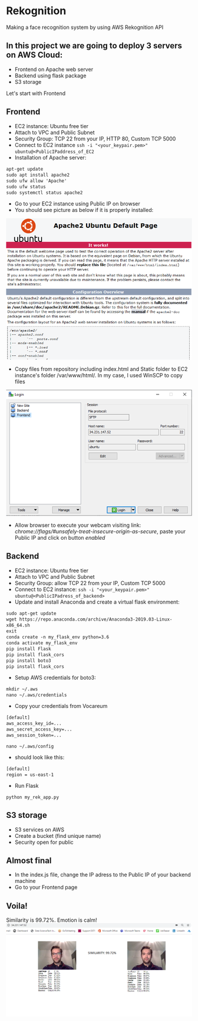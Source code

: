 # Rekognition
Making a face recognition system by using AWS Rekognition API

## In this project we are going to deploy 3 servers on AWS Cloud:
- Frontend on Apache web server
- Backend using flask package
- S3 storage

Let's start with Frontend
## Frontend
- EC2 instance: Ubuntu free tier
- Attach to VPC and Public Subnet
- Security Group: TCP 22 from your IP, HTTP 80, Custom TCP 5000
- Connect to EC2 instance
``ssh -i "<your_keypair.pem>" ubuntu@<PublicIPaddress_of_EC2``
- Installation of Apache server:
 ```
 apt-get update
 sudo apt install apache2
 sudo ufw allow 'Apache'
 sudo ufw status
 sudo systemctl status apache2
 ```
- Go to your EC2 instance using Public IP on browser
- You should see picture as below if it is properly installed:

![Apache](apache_default_page.png)

- Copy files from repository including index.html and Static folder to EC2 instance's folder /var/www/html/. In my case, I used WinSCP to copy  files

![WinSCP](WinSCP.png)
- Allow browser to execute your webcam visiting link: *chrome://flags/#unsafely-treat-insecure-origin-as-secure*, paste your Public IP and click on button *enabled*


## Backend
- EC2 instance: Ubuntu free tier
- Attach to VPC and Public Subnet
- Security Group: allow TCP 22 from your IP, Custom TCP 5000
- Connect to EC2 instance: ``ssh -i "<your_keypair.pem>" ubuntu@<PublicIPadress_of_backend>``
- Update and install Anaconda and create a virtual flask environment:
```
sudo apt-get update
wget https://repo.anaconda.com/archive/Anaconda3-2019.03-Linux-x86_64.sh
exit
conda create -n my_flask_env python=3.6
conda activate my_flask_env
pip install Flask
pip install flask_cors
pip install boto3
pip install flask_cors
```
- Setup AWS credentials for boto3:
```
mkdir ~/.aws
nano ~/.aws/credentials
```
- Copy your credentials from Vocareum
```
[default]
aws_access_key_id=...
aws_secret_access_key=...
aws_session_token=...
```
```
nano ~/.aws/config
```
- should look like this:
```
[default]
region = us-east-1
```
- Run Flask
```
python my_rek_app.py
```

## S3 storage
- S3 services on AWS
- Create a bucket (find unique name)
- Security open for public

## Almost final
- In the index.js file, change the IP adress to the Public IP of your backend machine
- Go to your Frontend page

## Voila!
Similarity is 99.72%. Emotion is calm!
![calm](calm.png)
